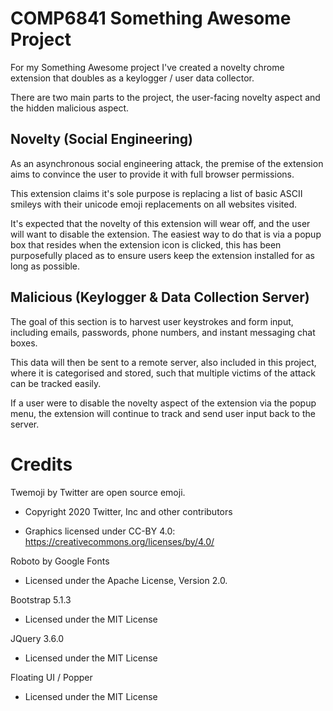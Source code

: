 # COMP6841 Something Awesome Project

For my Something Awesome project I've created a novelty chrome extension that doubles as a keylogger / user data collector. 

There are two main parts to the project, the user-facing novelty aspect and the hidden malicious aspect. 

## Novelty (Social Engineering)
As an asynchronous social engineering attack, the premise of the extension aims to convince the user to provide it with full browser permissions.

This extension claims it's sole purpose is replacing a list of basic ASCII smileys with their unicode emoji replacements on all websites visited.

It's expected that the novelty of this extension will wear off, and the user will want to disable the extension. The easiest way to do that is via a popup box that resides when the extension icon is clicked, this has been purposefully placed as to ensure users keep the extension installed for as long as possible.

## Malicious (Keylogger & Data Collection Server)
The goal of this section is to harvest user keystrokes and form input, including emails, passwords, phone numbers, and instant messaging chat boxes.

This data will then be sent to a remote server, also included in this project, where it is categorised and stored, such that multiple victims of the attack can be tracked easily.

If a user were to disable the novelty aspect of the extension via the popup menu, the extension will continue to track and send user input back to the server.


# Credits
Twemoji by Twitter are open source emoji. 
- Copyright 2020 Twitter, Inc and other contributors

- Graphics licensed under CC-BY 4.0: https://creativecommons.org/licenses/by/4.0/

Roboto by Google Fonts
- Licensed under the Apache License, Version 2.0.

Bootstrap 5.1.3
- Licensed under the MIT License

JQuery 3.6.0
- Licensed under the MIT License

Floating UI / Popper 
- Licensed under the MIT License